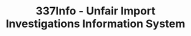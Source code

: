 ---
bigquery: https://console.cloud.google.com/bigquery?p=patents-public-data&d=usitc_investigations&page=dataset&project=sheets-management-319211
citation: US International Trade Commission 337Info Unfair Import Investigations Information
  System
contributors: US International Trade Comission
cost: None
description: US International Trade Commission 337Info Unfair Import Investigations
  Information System contains data on investigations done under Section 337. Section
  337 declares the infringement of certain statutory intellectual property rights
  and other forms of unfair competition in import trade to be unlawful practices.
  Most Section 337 investigations involve allegations of patent or registered trademark
  infringement.
documentation: FAQ and tutorial available on the site
last_edit: Mon, 04 Apr 2022 19:10:40 GMT
location: https://pubapps2.usitc.gov/337external/
maintained_by: US International Trade Comission
schema_fields: '[''markmanHearing'', ''id'', ''teoIdIssueDate'', ''ouiiParticipation'',
  ''investigationTermDate'', ''actualEndDateEvidHear'', ''copyrightNumbers'', ''complainant'',
  ''startDateMarkmanHearing'', ''htsNumbers'', ''dateComplaintFiled'', ''invUnfairAct'',
  ''finalDetViolation'', ''publication_number'', ''teoReliefGranted'', ''dateCreated'',
  ''aljAssigned'', ''lastUpdated'', ''internalRemand'', ''investigationType'', ''docketNo'',
  ''issueDateOtherNonFinal'', ''currentActiveALJ'', ''endDateMarkmanHearing'', ''finalIdOnViolationIssue'',
  ''targetDate'', ''scheduledStartDateEvidHear'', ''trademarkNumbers'', ''patentNumbers'',
  ''respondent'', ''patentNumber'', ''investigationNo'', ''ouiiAttorney'', ''dateOfPublicationFrNotice'',
  ''teoProceedingInvolved'', ''gcAttorney'', ''actualStartDateEvidHear'', ''teoIdDueDate'',
  ''scheduledEndDateEvidHear'', ''finalIdOnViolationDue'', ''currentStatus'', ''reportingRequirements'',
  ''title'', ''finalDetNoViolation'', ''cafcAppeals'']'
shortname: unfair_import_investigations
tags:
- import
- legal
- trade
timeframe: 2008-2021 (prior to 2008 downloadable as a JSON file)
title: 337Info - Unfair Import Investigations Information System
uuid: 2721f5ec-e599-4890-9265-9706719fc71e
---